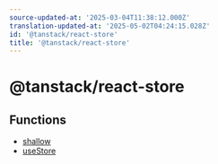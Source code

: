```yaml
---
source-updated-at: '2025-03-04T11:38:12.000Z'
translation-updated-at: '2025-05-02T04:24:15.028Z'
id: '@tanstack/react-store'
title: '@tanstack/react-store'
---
```


<!-- DO NOT EDIT: this page is autogenerated from the type comments -->

# @tanstack/react-store

## Functions

- [shallow](functions/shallow.md)
- [useStore](functions/usestore.md)
